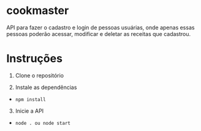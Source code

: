 # cookmaster
API para fazer o cadastro e login de pessoas usuárias, onde apenas essas pessoas poderão acessar, modificar e deletar as receitas que cadastrou.

# Instruções

1. Clone o repositório

2. Instale as dependências

- `npm install`

3. Inicie a API

- `node . ou node start`
